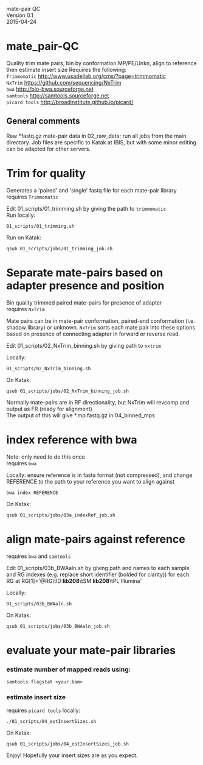 mate-pair QC  
Version 0.1  
2015-04-24

# mate_pair-QC
Quality trim mate pairs, bin by conformation MP/PE/Unkn, align to reference then estimate insert size
Requires the following:  
`Trimmomatic`   http://www.usadellab.org/cms/?page=trimmomatic  
`NxTrim`        https://github.com/sequencing/NxTrim  
`bwa`           http://bio-bwa.sourceforge.net  
`samtools`      http://samtools.sourceforge.net  
`picard tools`  http://broadinstitute.github.io/picard/

## General comments
Raw *fastq.gz mate-pair data in 02_raw_data; run all jobs from the main directory.
Job files are specific to Katak at IBIS, but with some minor editing can be adapted for other servers.

# Trim for quality
Generates a 'paired' and 'single' fastq file for each mate-pair library  
requires `Trimmomatic`

Edit 01_scripts/01_trimming.sh by giving the path to `trimmomatic`  
Run locally:
```
01_scripts/01_trimming.sh
```

Run on Katak: 
```
qsub 01_scripts/jobs/01_trimming_job.sh
```

# Separate mate-pairs based on adapter presence and position
Bin quality trimmed paired mate-pairs for presence of adapter  
requires `NxTrim`  

Mate pairs can be in mate-pair conformation, paired-end conformation (i.e. shadow library) or unknown. `NxTrim` sorts each mate pair into these options based on presence of connecting adapter in forward or reverse read.

Edit 01_scripts/02_NxTrim_binning.sh by giving path to `nxtrim`

Locally:
```
01_scripts/02_NxTrim_binning.sh
```

On Katak:
```
qsub 01_scripts/jobs/02_NxTrim_binning_job.sh
```

Normally mate-pairs are in RF directionality, but NxTrim will revcomp and output as FR (ready for alignment)  
The output of this will give *.mp.fastq.gz in 04_binned_mps

# index reference with bwa
Note: only need to do this once  
requires `bwa`

Locally:
ensure reference is in fasta format (not compressed), and change REFERENCE to the path to your reference you want to align against
```
bwa index REFERENCE
```

On Katak:
```
qsub 01_scripts/jobs/03a_indexRef_job.sh
```

# align mate-pairs against reference

requires `bwa` and `samtools`

Edit 01_scripts/03b_BWAaln.sh by giving path and names to each sample and RG indexes (e.g. replace short identifier (bolded for clarity)) for each RG at RG[1]='@RG\tID:**lib208**\tSM:**lib208**\tPL:Illumina'

Locally:
```
01_scripts/03b_BWAaln.sh
```

On Katak: 
```
qsub 01_scripts/jobs/03b_BWAaln_job.sh
```

# evaluate your mate-pair libraries
### estimate number of mapped reads using:
```
samtools flagstat <your.bam>
```
### estimate insert size
requires `picard tools`
locally:

```
./01_scripts/04_estInsertSizes.sh
```

On Katak:
```
qsub 01_scripts/jobs/04_estInsertSizes_job.sh
```

Enjoy! Hopefully your insert sizes are as you expect.
